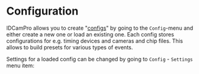 # Configuration

IDCamPro allows you to create "[configs](../general/settings-and-configs.md)" by going to the `Config`-menu and either create a new one or load an existing one. Each config stores configurations for e.g. timing devices and cameras and chip files. This allows to build presets for various types of events.

Settings for a loaded config can be changed by going to `Config` - `Settings` menu item:

<figure><img src="https://dbnetsoft.github.io/IDCamProDocumentation/configuration/images/overview.png" alt=""><figcaption></figcaption></figure>

